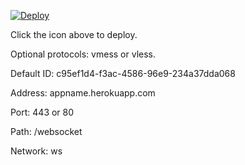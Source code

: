 [![Deploy](https://www.herokucdn.com/deploy/button.png)](https://dashboard.heroku.com/new?template=https://github.com/iamtrazy/xray-docker)

Click the icon above to deploy.

Optional protocols: vmess or vless.

Default ID: c95ef1d4-f3ac-4586-96e9-234a37dda068

Address: appname.herokuapp.com

Port: 443 or 80

Path: /websocket

Network: ws
